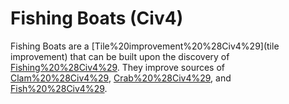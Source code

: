 # Fishing Boats (Civ4)

Fishing Boats are a [Tile%20improvement%20%28Civ4%29](tile improvement) that can be built upon the discovery of [Fishing%20%28Civ4%29](Fishing). They improve sources of [Clam%20%28Civ4%29](Clams), [Crab%20%28Civ4%29](Crabs), and [Fish%20%28Civ4%29](Fish).